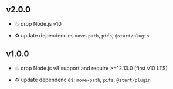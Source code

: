 ## v2.0.0

* 💥 drop Node.js v10

* ♻️ update dependencies `move-path`, `pifs`, `@start/plugin`

## v1.0.0

* 💥 drop Node.js v8 support and require >=12.13.0 (first v10 LTS)

* ♻️ update dependencies: `move-path`, `pifs`, `@start/plugin`
